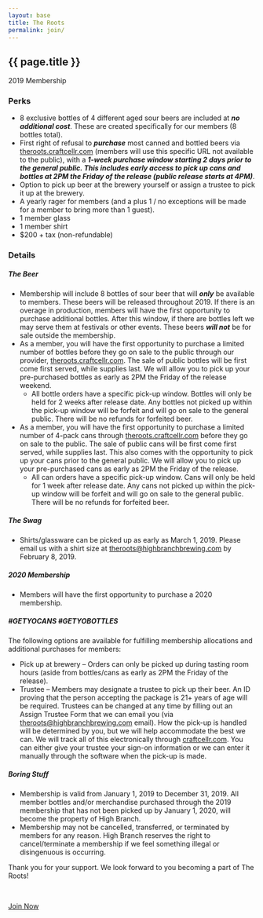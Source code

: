 ```yaml
---
layout: base
title: The Roots
permalink: join/
---
```


<section id="roots" class="page bg-light-gray">
    <div class="container">
        <div class="row">
            <div class="col-sm-10 col-sm-offset-1 text-center">
                <h2 class="section-heading">{{ page.title }}</h2>
                <p class="lead">2019 Membership</p>
            </div>
            <div class="col-md-6 col-md-offset-3">
                <h3>Perks</h3>
                <ul>
                    <li>8 exclusive bottles of 4 different aged sour beers are included at <strong><em>no additional cost</em></strong>. These are created specifically for our members (8 bottles total).</li>
                    <li>First right of refusal to <strong><em>purchase</em></strong> most canned and bottled beers via <a href="https://theroots.craftcellr.com/" target="_blank">theroots.craftcellr.com</a> (members will use this specific URL not available to the public), with a <strong><em>1-week purchase window starting 2 days prior to the general public. This includes early access to pick up cans and bottles at 2PM the Friday of the release (public release starts at 4PM)</em></strong>.</li>
                    <li>Option to pick up beer at the brewery yourself or assign a trustee to pick it up at the brewery.</li>
                    <li>A yearly rager for members (and a plus 1 / no exceptions will be made for a member to bring more than 1 guest).</li>
                    <li>1 member glass</li>
                    <li>1 member shirt</li>
                    <li>$200 + tax (non-refundable)</li>
                </ul>
                <h3>Details</h3>
                <h5>The Beer</h5>
                <ul>
                    <li>Membership will include 8 bottles of sour beer that will <strong><em>only</em></strong> be available to members. These beers will be released throughout 2019. If there is an overage in production, members will have the first opportunity to purchase additional bottles. After this window, if there are bottles left we may serve them at festivals or other events. These beers <strong><em>will not</em></strong> be for sale outside the membership.</li>
                    <li>As a member, you will have the first opportunity to purchase a limited number of bottles before they go on sale to the public through our provider, <a href="https://theroots.craftcellr.com/" target="_blank">theroots.craftcellr.com</a>. The sale of public bottles will be first come first served, while supplies last. We will allow you to pick up your pre-purchased bottles as early as 2PM the Friday of the release weekend.
                        <ul>
                            <li>All bottle orders have a specific pick-up window. Bottles will only be held for 2 weeks after release date. Any bottles not picked up within the pick-up window will be forfeit and will go on sale to the general public. There will be no refunds for forfeited beer.</li>
                        </ul>
                    </li>
                    <li>As a member, you will have the first opportunity to purchase a limited number of 4-pack cans through <a href="https://theroots.craftcellr.com/" target="_blank">theroots.craftcellr.com</a> before they go on sale to the public. The sale of public cans will be first come first served, while supplies last. This also comes with the opportunity to pick up your cans prior to the general public. We will allow you to pick up your pre-purchased cans as early as 2PM the Friday of the release.
                        <ul>
                            <li>All can orders have a specific pick-up window. Cans will only be held for 1 week after release date. Any cans not picked up within the pick-up window will be forfeit and will go on sale to the general public. There will be no refunds for forfeited beer.</li>
                        </ul>
                    </li>
                </ul>
                <h5>The Swag</h5>
                <ul>
                <li>Shirts/glassware can be picked up as early as March 1, 2019. Please email us with a shirt size at <a href="mailto:theroots@highbranchbrewing.com">theroots@highbranchbrewing.com</a> by February 8, 2019.</li>
                </ul>
                <h5>2020 Membership</h5>
                <ul>
                <li>Members will have the first opportunity to purchase a 2020 membership.</li>
                </ul>
                <h5>#GETYOCANS #GETYOBOTTLES</h5>
                <p>The following options are available for fulfilling membership allocations and additional purchases for members:</p>
                <ul>
                    <li>Pick up at brewery – Orders can only be picked up during tasting room hours (aside from bottles/cans as early as 2PM the Friday of the release).</li>
                    <li>Trustee – Members may designate a trustee to pick up their beer. An ID proving that the person accepting the package is 21+ years of age will be required. Trustees can be changed at any time by filling out an Assign Trustee Form that we can email you (via <a href="mailto:theroots@highbranchbrewing.com">theroots@highbranchbrewing.com</a> email). How the pick-up is handled will be determined by you, but we will help accommodate the best we can. We will track all of this electronically through <a href="https://www.craftcellr.com/" target="_blank">craftcellr.com</a>. You can either give your trustee your sign-on information or we can enter it manually through the software when the pick-up is made.</li>
                </ul>
                <h5>Boring Stuff</h5>
                <ul>
                <li>Membership is valid from January 1, 2019 to December 31, 2019. All member bottles and/or merchandise purchased through the 2019 membership that has not been picked up by January 1, 2020, will become the property of High Branch.</li>
                <li>Membership may not be cancelled, transferred, or terminated by members for any reason. High Branch reserves the right to cancel/terminate a membership if we feel something illegal or disingenuous is occurring.</li>
                </ul>
            </div>
            <div class="col-md-6 col-md-offset-3 text-center">
                <p class="lead">Thank you for your support. We look forward to you becoming a part of The Roots!</p>
                <br>
                <p><a class="btn-xl" href="https://theroots.craftcellr.com/" target="_blank">Join Now</a></p>
            </div>
        </div>
    </div>
</section>